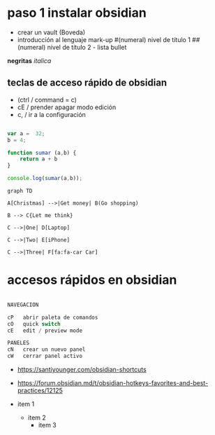 # paso 1 instalar obsidian

- crear un vault (Boveda)
- introducción al lenguaje mark-up 
					#(numeral) nivel de título 1
					##(numeral) nivel de título 2
					-  lista bullet

**negritas**
*italica*

## teclas de acceso rápido de obsidian

- (ctrl  / command = c) 
-  cE / prender apagar   modo edición
-  c, /  ir a la configuración 

```javascript

var a =  32;
b = 4;

function sumar (a,b) {
	return a + b
}

console.log(sumar(a,b));

```


```mermaid
graph TD

A[Christmas] -->|Get money| B(Go shopping)

B --> C{Let me think}

C -->|One| D[Laptop]

C -->|Two| E[iPhone]

C -->|Three| F[fa:fa-car Car]

```


# accesos rápidos en obsidian

```javascript

NAVEGACION

cP   abrir paleta de comandos
cO   quick switch
cE   edit / preview mode

PANELES
cN   crear un nuevo panel
cW   cerrar panel activo
```

- https://santiyounger.com/obsidian-shortcuts

- https://forum.obsidian.md/t/obsidian-hotkeys-favorites-and-best-practices/12125

- item 1
	- item 2
		- item 3

